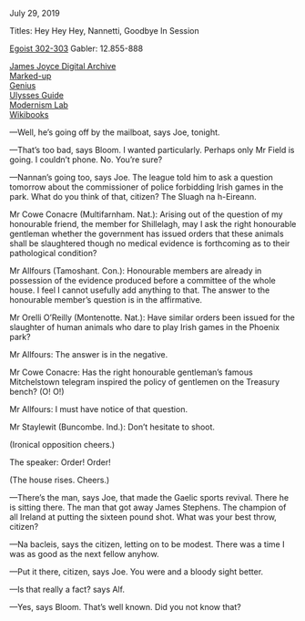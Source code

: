 July 29, 2019

Titles:
Hey Hey Hey, Nannetti, Goodbye
In Session

[Egoist 302-303](https://archive.org/stream/ulysses00joyc_1?ref=ol#page/301/mode/1up) Gabler: 12.855-888


[James Joyce Digital Archive](http://www.jjda.ie/main/JJDA/U/ulex/n/lexn.htm)  
[Marked-up](http://www.columbia.edu/~fms5/ulw12.htm)  
[Genius](https://genius.com/James-joyce-ulysses-chap-12-cyclops-annotated)  
[Ulysses Guide](http://www.ulyssesguide.com/new-page)  
[Modernism Lab](https://modernism.coursepress.yale.edu/the-cyclops/)  
[Wikibooks](https://en.wikibooks.org/wiki/Annotations_to_James_Joyce%27s_Ulysses/Cyclops)  




—Well, he’s going off by the mailboat, says Joe, tonight.

—That’s too bad, says Bloom. I wanted particularly. Perhaps only Mr Field is going. I couldn’t phone. No. You’re sure?

—Nannan’s going too, says Joe. The league told him to ask a question tomorrow about the commissioner of police forbidding Irish games in the park. What do you think of that, citizen? The Sluagh na h-Eireann.

Mr Cowe Conacre (Multifarnham. Nat.): Arising out of the question of my honourable friend, the member for Shillelagh, may I ask the right honourable gentleman whether the government has issued orders that these animals shall be slaughtered though no medical evidence is forthcoming as to their pathological condition?

Mr Allfours (Tamoshant. Con.): Honourable members are already in possession of the evidence produced before a committee of the whole house. I feel I cannot usefully add anything to that. The answer to the honourable member’s question is in the affirmative.

Mr Orelli O’Reilly (Montenotte. Nat.): Have similar orders been issued for the slaughter of human animals who dare to play Irish games in the Phoenix park?

Mr Allfours: The answer is in the negative.

Mr Cowe Conacre: Has the right honourable gentleman’s famous Mitchelstown telegram inspired the policy of gentlemen on the Treasury bench? (O! O!)

Mr Allfours: I must have notice of that question.

Mr Staylewit (Buncombe. Ind.): Don’t hesitate to shoot.

(Ironical opposition cheers.)

The speaker: Order! Order!

(The house rises. Cheers.)

—There’s the man, says Joe, that made the Gaelic sports revival. There he is sitting there. The man that got away James Stephens. The champion of all Ireland at putting the sixteen pound shot. What was your best throw, citizen?

—Na bacleis, says the citizen, letting on to be modest. There was a time I was as good as the next fellow anyhow.

—Put it there, citizen, says Joe. You were and a bloody sight better.

—Is that really a fact? says Alf.

—Yes, says Bloom. That’s well known. Did you not know that?

